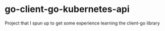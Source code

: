 # go-client-go-kubernetes-api
Project that I spun up to get some experience learning the client-go library

